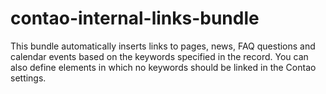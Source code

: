 # contao-internal-links-bundle

This bundle automatically inserts links to pages, news, FAQ questions and calendar events based on the keywords specified in the record.
You can also define elements in which no keywords should be linked in the Contao settings.

